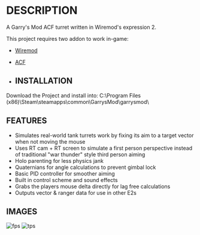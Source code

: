 # DESCRIPTION
A Garry's Mod ACF turret written in Wiremod's expression 2.

This project requires two addon to work in-game:
* [Wiremod](https://steamcommunity.com/sharedfiles/filedetails/?id=160250458)
* [ACF](https://steamcommunity.com/sharedfiles/filedetails/?id=3248769144)

* ## INSTALLATION
Download the Project and install into:
C:\Program Files (x86)\Steam\steamapps\common\GarrysMod\garrysmod\

## FEATURES
* Simulates real-world tank turrets work by fixing its aim to a target vector when not moving the mouse
* Uses RT cam + RT screen to simulate a first person perspective instead of traditional "war thunder" style third person aiming
* Holo parenting for less physics jank
* Quaternians for angle calculations to prevent gimbal lock
* Basic PID controller for smoother aiming
* Built in control scheme and sound effects
* Grabs the players mouse delta directly for lag free calculations
* Outputs vector & ranger data for use in other E2s

## IMAGES
![fps](https://images.steamusercontent.com/ugc/16438235017581897184/D9BA9104AD2B6B392C167583F2ED70F2C846BD4D/)
![tps](https://images.steamusercontent.com/ugc/9547509457273291212/72C7EA41DA0908039F0B590A0521719D35E7920B/)
